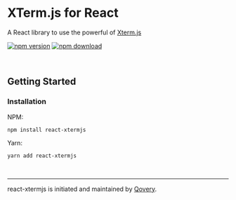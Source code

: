 <h1>XTerm.js for React</h1>

<p>
    A React library to use the powerful of <a href="https://github.com/xtermjs/xterm.js" target="_blank">Xterm.js</a>
</p>
<p>
    <a href="https://www.npmjs.com/package/react-xtermjs"><img alt="npm version" src="https://img.shields.io/npm/v/react-xtermjs.svg"></a>
   <a href="https://www.npmjs.com/package/react-xtermjs"><img alt="npm download" src="https://img.shields.io/npm/dw/react-xtermjs"></a>
</p>
<br />

## Getting Started

### Installation

NPM:

    npm install react-xtermjs

Yarn:

    yarn add react-xtermjs

<br />
<hr />

<p>react-xtermjs is initiated and maintained by <a href="https://qovery.com" target="blank">Qovery</a>.</p>
